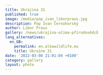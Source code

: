 ```yaml
---
title: Ukrajina 31
published: true
image: /media/pop_ivan_liborpraus.jpg
description: Pop Ivan Černohorský
author: Libor Praus
gallery: /news/ukrajina-očima-přírodovědců
lang_alternatives:
  en_GB:
    permalink: en.alkawildlife.eu
    title: Ukraine 31
date: '2022-03-08 21:01:04 +0100'
category: gallery
layout: photo
---
```


